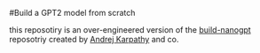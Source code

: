 #Build a GPT2 model from scratch 

this reposotiry is an over-engineered version of the [build-nanogpt](https://github.com/karpathy/build-nanogpt) reposotriy created by [Andrej Karpathy](https://github.com/karpathy) and co.

